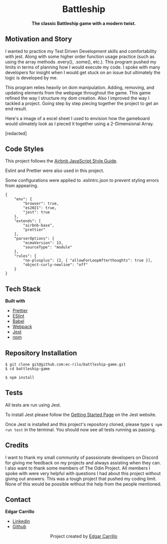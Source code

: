 
<h1 align="center">Battleship</h1>
<h4 align="center">The classic Battleship game with a modern twist.</h4>

## Motivation and Story
I wanted to practice my Test Driven Development skills and comfortability with jest. Along with
some higher order function usage practice (such as using the array methods .every(), .some(), etc.). This program pushed my limits in terms of planning
how I would execute my code. I spoke with many developers for insight when I would get stuck
on an issue but ultimately the logic is developed by me.

This program relies heavily on dom manipulation. Adding, removing, and updating elements from the 
webpage throughout the game. This game refined the way I structure my dom creation. Also I improved the way 
I tackled a project. Going step by step piecing together the project to get an end result.

Here's a image of a excel sheet I used to envision how the gameboard would ulimately look as I pieced
it together using a 2-Dimensional Array.

[redacted]

## Code Styles
This project follows the [Airbnb JavaScript Style Guide](https://github.com/airbnb/javascript).

Eslint and Prettier were also used in this project.

Some configurations were applied to .eslintrc.json to prevent styling errors from appearing.
```
{
    "env": {
        "browser": true,
        "es2021": true,
        "jest": true
    },
    "extends": [
        "airbnb-base",
        "prettier"
    ],
    "parserOptions": {
        "ecmaVersion": 13,
        "sourceType": "module"
    },
    "rules": {
        "no-plusplus": [2, { "allowForLoopAfterthoughts": true }],
        "object-curly-newline": "off"
    }
}
```

## Tech Stack
**Built with**
- [Prettier](https://prettier.io/)
- [ESlint](https://eslint.org/)
- [Babel](https://babeljs.io/)
- [Webpack](https://webpack.js.org/)
- [Jest](https://jestjs.io/docs/getting-started)
- [npm](https://www.npmjs.com/)

## Repository Installation
```
$ git clone git@github.com:ec-rilo/battleship-game.git
$ cd battleship-game

$ npm install
```

## Tests
All tests are run using Jest.

To install Jest please follow the [Getting Started Page](https://jestjs.io/docs/getting-started) on the
Jest website.

Once Jest is installed and this project's repository cloned, please type `$ npm run test` in the terminal.
You should now see all tests running as passing.

## Credits
I want to thank my small community of passsionate developers on Discord for giving me feedback on my projects
and always assisting when they can. I also want to thank some members of The Odin Project. All members I spoke
with were very helpful with questions I had about this project without giving out answers. This was a tough project
that pushed my coding limit. None of this would be possible without the help from the people mentioned.

## Contact
**Edgar Carrillo**
</br>
- [Linkedin](https://www.linkedin.com/in/ecarrillo046/)
- [Github](https://github.com/ec-rilo)


<p align="center">Project created by <a href="https://github.com/ec-rilo">Edgar Carrillo</a></p>
